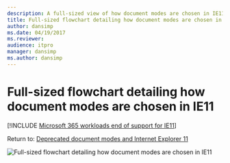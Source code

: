 ```yaml
---
description: A full-sized view of how document modes are chosen in IE11.
title: Full-sized flowchart detailing how document modes are chosen in IE11
author: dansimp
ms.date: 04/19/2017
ms.reviewer: 
audience: itpro
manager: dansimp
ms.author: dansimp
---
```


# Full-sized flowchart detailing how document modes are chosen in IE11

[!INCLUDE [Microsoft 365 workloads end of support for IE11](../includes/microsoft-365-ie-end-of-support.md)]


Return to: [Deprecated document modes and Internet Explorer 11](deprecated-document-modes.md)

   ![Full-sized flowchart detailing how document modes are chosen in IE11](images/docmode-decisions-lg.png)
